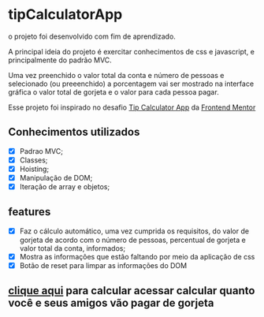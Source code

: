 # tipCalculatorApp
 
 o projeto foi desenvolvido com fim de aprendizado.

 A principal ideia do projeto é exercitar conhecimentos de css e javascript, e principalmente do padrão MVC.

 Uma vez preenchido o valor total da conta e número de pessoas e selecionado (ou preeenchido) a porcentagem vai ser mostrado na interface gráfica o valor total de gorjeta e o valor para cada pessoa pagar.

 Esse projeto foi inspirado no desafio [Tip Calculator App](https://www.frontendmentor.io/challenges/tip-calculator-app-ugJNGbJUX/hub/tip-calculator-app-foDW9trUa7) da [Frontend Mentor](https://www.frontendmentor.io/challenges)

 ## Conhecimentos utilizados
 - [x] Padrao MVC;
 - [x] Classes;
 - [x] Hoisting;
 - [x] Manipulação de DOM;
 - [x] Iteração de array e objetos;

 ## features
 - [x] Faz o cálculo automático, uma vez cumprida os requisitos, do valor de gorjeta de acordo com o número de pessoas, percentual de gorjeta e valor total da conta, informados;
 - [x] Mostra as informações que estão faltando por meio da aplicação de css
 - [x] Botão de reset para limpar as informações do DOM

 ## [clique aqui](https://emvalencaf.github.io/tipCalculatorApp/) para calcular acessar calcular quanto você e seus amigos vão pagar de gorjeta